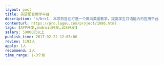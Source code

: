 ```yaml
---                
layout: post       
title: 英语配音教学平台           
description: '</br>1. 本项目旨在打造一个面向英语教学，提高学生口语能力的应用平台。其手段是通过对平台上的英语影音视频或教师的录制音视频，学生对其进行配音，相互之间进行互动协作、点评，教师可以对学生进行跟踪、评分、配音任务分派等。这种方式将以往传统的枯燥英语口语教学，转变为趣味化、互动化、时尚化的方式，激发学生的参与热情和学习兴趣。</br>2. 本App的设计原则是符合高校学生群体特点，风格明快，UI时尚，互动性高。</br>3. App的架构设计上应具备良好的扩展性，可在日后横向推广到更多学校和社会用户中使用。</br>4. 本应用的核心是英语配音。音视频来源有多种：平台预制，教师上传/录制，第三方提供，学生用户个人上传/录制等。要能实现对这些音视频的播放、配音、按角色多人合作配音、配音点评、教师打分等操作。可以按照课程组织音视频资源。</br>5. 可以对音视频挂载字幕，对中英文字幕进行选择；用户及教师可以上传字幕，也可以在线制作中英文字幕。</br>6. 平台具备榜单功能，对从热播、最新上传、推荐度／好评度、点评等多个维度对音视频资源进行排序展示。</br>7. 为了跟进学生对教师安排的课程的学习程度，平台具备一套问题系统，在播放音视频的时候，可以根据当前的播放进度，弹出教师预制的一系列问题让学生回答，以测试学生对当前音视频或教学目标的理解程度，学生只有完成了问题才能继续播放。</br>8. App内可以在适当的位置挂载H5广告以实现营收；管理后台可以对待上架的广告进行管理。</br>9. 用户系统应具备良好的灵活性设计，可以根据学生学号、年级班级等进行关联注册账号，教师容易识别出自己学生的帐号。具备常规的好友／关注／系统内聊天等功能。</br>10. 乙方应通过前后端分离、RESTful风格API接口等架构，技术上实现良好的扩展性和解耦性。</br>11. 平台可部署到甲方指定的云主机或校内的服务器上。</br>12. 标的手机平台为android（5+）和ios（9+）。</br>'     
contenturl: https://pro.lagou.com/project/1986.html      
tags: [APP开发,android开发,iOS开发]            
salary: 50000元以上          
publish_time: 2017-02-22 12:05:00         
review: 1193人                   
apply: 1人                   
recommend: 3人                   
time_range: 1-3个月              
---                 
```

